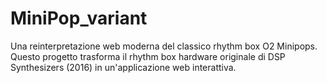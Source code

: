 # MiniPop_variant
Una reinterpretazione web moderna del classico rhythm box O2 Minipops. Questo progetto trasforma il rhythm box hardware originale di DSP Synthesizers (2016) in un'applicazione web interattiva.
